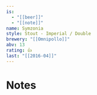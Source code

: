 ```yaml
---
is:
  - "[[beer]]"
  - "[[note]]"
name: Symzonia
style: Stout - Imperial / Double
brewery: "[[Omnipollo]]"
abv: 13
rating: 👍
last: "[[2016-04]]"
---
```

# Notes

